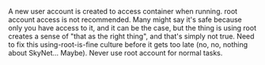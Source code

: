 A new user account is created to access container when running. root account access is not recommended.
Many might say it's safe because only you have access to it, and it can be the case, but the thing
is using root creates a sense of "that as the right thing", and that's simply not true. Need to fix
this using-root-is-fine culture before it gets too late (no, no, nothing about SkyNet... Maybe).
Never use root account for normal tasks.